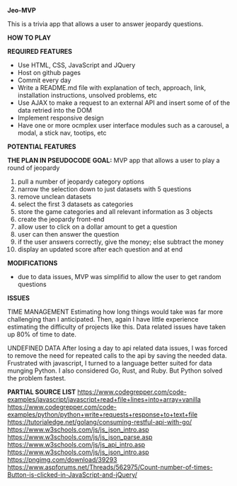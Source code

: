 **Jeo-MVP**

This is a trivia app that allows a user to answer jeopardy questions.

**HOW TO PLAY**





**REQUIRED FEATURES**
* Use HTML, CSS, JavaScript and JQuery
* Host on github pages
* Commit every day
* Write a README.md file with explanation of tech, approach, link, installation instructions, unsolved problems, etc
* Use AJAX to make a request to an external API and insert some of of the data retried into the DOM
* Implement responsive design
* Have one or more ocmplex user interface modules such as a carousel, a modal, a stick nav, tootips, etc




**POTENTIAL FEATURES**



**THE PLAN IN PSEUDOCODE**
**GOAL:**
MVP app that allows a user to play a round of jeopardy
1. pull a number of jeopardy category options
2. narrow the selection down to just datasets with 5 questions
3. remove unclean datasets
4. select the first 3 datasets as categories
5. store the game categories and all relevant information as 3 objects
6. create the jeopardy front-end
7. allow user to click on a dollar amount to get a question
8. user can then answer the question
9. if the user answers correctly, give the money; else subtract the money
10. display an updated score after each question and at end


**MODIFICATIONS**
* due to data issues, MVP was simplifid to allow the user to get random questions


**ISSUES**

TIME MANAGEMENT
Estimating how long things would take was far more challenging than I anticipated.
Then, again I have little experience estimating the difficulty of projects like this. Data related issues have taken up 80% of time to date.


UNDEFINED DATA
After losing a day to api related data issues, I was forced to remove the need for repeated calls to the api by saving the needed data.
Frustrated with javascript, I turned to a language better suited for data munging Python. I also considered Go, Rust, and Ruby. But Python solved the problem fastest.


**PARTIAL SOURCE LIST**
https://www.codegrepper.com/code-examples/javascript/javascript+read+file+lines+into+array+vanilla
https://www.codegrepper.com/code-examples/python/python+write+requests+response+to+text+file
https://tutorialedge.net/golang/consuming-restful-api-with-go/
https://www.w3schools.com/js/js_json_intro.asp
https://www.w3schools.com/js/js_json_parse.asp
https://www.w3schools.com/js/js_api_intro.asp
https://www.w3schools.com/js/js_json_intro.asp
https://pngimg.com/download/39293
https://www.aspforums.net/Threads/562975/Count-number-of-times-Button-is-clicked-in-JavaScript-and-jQuery/

